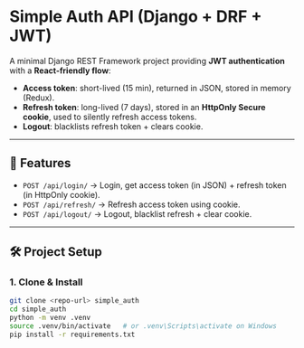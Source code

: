 # Simple Auth API (Django + DRF + JWT)

A minimal Django REST Framework project providing **JWT authentication** with a **React-friendly flow**:

- **Access token**: short-lived (15 min), returned in JSON, stored in memory (Redux).
- **Refresh token**: long-lived (7 days), stored in an **HttpOnly Secure cookie**, used to silently refresh access tokens.
- **Logout**: blacklists refresh token + clears cookie.

---

## 🚀 Features

- `POST /api/login/` → Login, get access token (in JSON) + refresh token (in HttpOnly cookie).
- `POST /api/refresh/` → Refresh access token using cookie.
- `POST /api/logout/` → Logout, blacklist refresh + clear cookie.

---

## 🛠️ Project Setup

### 1. Clone & Install
```bash
git clone <repo-url> simple_auth
cd simple_auth
python -m venv .venv
source .venv/bin/activate   # or .venv\Scripts\activate on Windows
pip install -r requirements.txt
